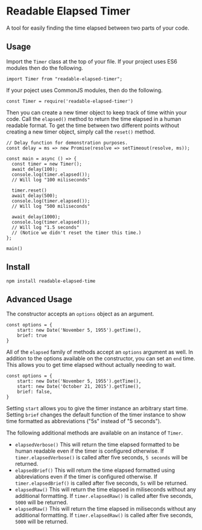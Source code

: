 # Readable Elapsed Timer

A tool for easily finding the time elapsed between two parts of your code.

## Usage

Import the `Timer` class at the top of your file. If your project uses ES6 modules then do the following.

```
import Timer from "readable-elapsed-timer";
```

If your poject uses CommonJS modules, then do the following.

```
const Timer = require('readable-elapsed-timer')
```

Then you can create a new timer object to keep track of time within your code. Call the `elapsed()` method to return the time elapsed in a human readable format. To get the time between two different points without creating a new timer object, simply call the `reset()` method.

```
// Delay function for demonstration purposes.
const delay = ms => new Promise(resolve => setTimeout(resolve, ms));

const main = async () => {
  const timer = new Timer();
  await delay(100);
  console.log(timer.elapsed());
  // Will log "100 miliseconds"

  timer.reset()
  await delay(500);
  console.log(timer.elapsed());
  // Will log "500 miliseconds"

  await delay(1000);
  console.log(timer.elapsed());
  // Will log "1.5 seconds"
  // (Notice we didn't reset the timer this time.)
};

main()
```

## Install

```
npm install readable-elapsed-time
```

## Advanced Usage

The constructor accepts an `options` object as an argument. 

```
const options = {
    start: new Date('November 5, 1955').getTime(),
    brief: true
}
```

All of the `elapsed` family of methods accept an `options` argument as well. In addition to the options available on the constructor, you can set an `end` time. This allows you to get time elapsed without actually needing to wait.

```
const options = {
    start: new Date('November 5, 1955').getTime(),
    start: new Date('October 21, 2015').getTime(),
    brief: false,
}
```

Setting `start` allows you to give the timer instance an arbitrary start time. Setting `brief` changes the default function of the timer instance to show time formatted as abbreviations ("5s" instead of "5 seconds").

The following additional methods are available on an instance of `Timer`.

- `elapsedVerbose()` This will return the time elapsed formatted to be human readable even if the timer is configured otherwise. If `timer.elapsedVerbose()` is called after five seconds, `5 seconds` will be returned.
- `elapsedBrief()` This will return the time elapsed formatted using abbreviations even if the timer is configured otherwise. If `timer.elapsedBrief()` is called after five seconds, `5s` will be returned.
- `elapsedRaw()` This will return the time elapsed in miliseconds without any additional formatting. If `timer.elapsedRaw()` is called after five seconds, `5000` will be returned.
- `elapsedRaw()` This will return the time elapsed in miliseconds without any additional formatting. If `timer.elapsedRaw()` is called after five seconds, `5000` will be returned.
